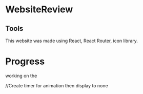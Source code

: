 # WebsiteReview

## Tools

This website was made using React, React Router, icon library.

# Progress

working on the

//Create timer for animation then display to none

